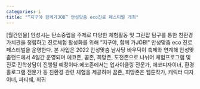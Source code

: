 ```yaml
---
categories: i
title: "“지구야 함께가JOB” 안성맞춤 eco진로 페스티벌 개최"
---
```

[월간인물] 안성시는 탄소중립을 주제로 다양한 체험활동 및 그린잡 탐구를 통한 친환경 가치관을 정립하고 진로체험 활성화를 위해 “지구야, 함께 가JOB!” 안성맞춤 eco 진로 페스티벌을 운영한다. 본 사업은 2022 안성맞춤 남사당 바우덕이 축제와 연계해 안성맞춤랜드에서 4일간 운영되며 에코존, 꿈존, 희망존, 도전존으로 나뉘어 체험프로그램 및 진로‧진학상담이 진행될 예정이다.에코존에서는 업사이클링 전문가, 에코디자이너, 환경홀로그램 전문가 등 친환경 관련 체험을 제공하며 꿈존, 희망존은 웹툰작가, 캐릭터 디자이너, 파티쉐, 희귀